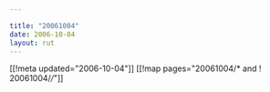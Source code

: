 ```yaml
---

title: "20061004"
date: 2006-10-04
layout: rut
---
```


[[!meta updated="2006-10-04"]]
[[!map pages="20061004/* and ! 20061004/*/*"]]
